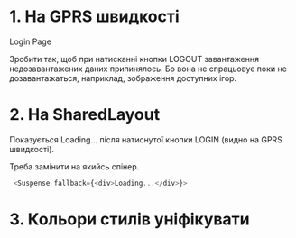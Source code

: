 # 1. На GPRS швидкості

Login Page

Зробити так, щоб при натисканні кнопки LOGOUT завантаження недозавантажених даних припинялось. Бо вона не спрацьовує поки не дозавантажаться, наприклад, зображення доступних ігор.

# 2. На SharedLayout

Показується Loading... після натиснутої кнопки LOGIN (видно на GPRS швидкості).

Треба замінити на якийсь спінер.

```js
 <Suspense fallback={<div>Loading...</div>}>
```

# 3. Кольори стилів уніфікувати
